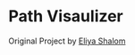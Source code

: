 # Path Visaulizer

Original Project by [Eliya Shalom](https://github.com/Eliya-Shalom/Algo-Vision?ref=reactjsexample.com)